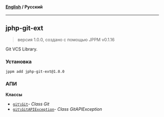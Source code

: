 #### [English](README.md) / **Русский**

---

## jphp-git-ext
> версия 1.0.0, создано с помощью JPPM v0.1.16

Git VCS Library.

### Установка
```
jppm add jphp-git-ext@1.0.0
```

### АПИ
**Классы**
- [`git\Git`](https://github.com/jphp-compiler/jphp/blob/master/jphp-git-ext/api-docs/classes/git/Git.ru.md)- _Class Git_
- [`git\GitAPIException`](https://github.com/jphp-compiler/jphp/blob/master/jphp-git-ext/api-docs/classes/git/GitAPIException.ru.md)- _Class GitAPIException_